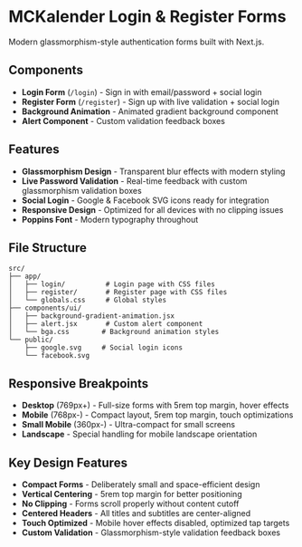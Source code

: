 # MCKalender Login & Register Forms

Modern glassmorphism-style authentication forms built with Next.js.

## Components

- **Login Form** (`/login`) - Sign in with email/password + social login
- **Register Form** (`/register`) - Sign up with live validation + social login  
- **Background Animation** - Animated gradient background component
- **Alert Component** - Custom validation feedback boxes

## Features

- **Glassmorphism Design** - Transparent blur effects with modern styling
- **Live Password Validation** - Real-time feedback with custom glassmorphism validation boxes
- **Social Login** - Google & Facebook SVG icons ready for integration
- **Responsive Design** - Optimized for all devices with no clipping issues
- **Poppins Font** - Modern typography throughout

## File Structure

```
src/
├── app/
│   ├── login/          # Login page with CSS files
│   ├── register/       # Register page with CSS files  
│   └── globals.css     # Global styles
├── components/ui/
│   ├── background-gradient-animation.jsx
│   ├── alert.jsx       # Custom alert component
│   └── bga.css        # Background animation styles
└── public/
    ├── google.svg     # Social login icons
    └── facebook.svg
```

## Responsive Breakpoints

- **Desktop** (769px+) - Full-size forms with 5rem top margin, hover effects
- **Mobile** (768px-) - Compact layout, 5rem top margin, touch optimizations  
- **Small Mobile** (360px-) - Ultra-compact for small screens
- **Landscape** - Special handling for mobile landscape orientation

## Key Design Features

- **Compact Forms** - Deliberately small and space-efficient design
- **Vertical Centering** - 5rem top margin for better positioning
- **No Clipping** - Forms scroll properly without content cutoff
- **Centered Headers** - All titles and subtitles are center-aligned
- **Touch Optimized** - Mobile hover effects disabled, optimized tap targets
- **Custom Validation** - Glassmorphism-style validation feedback boxes